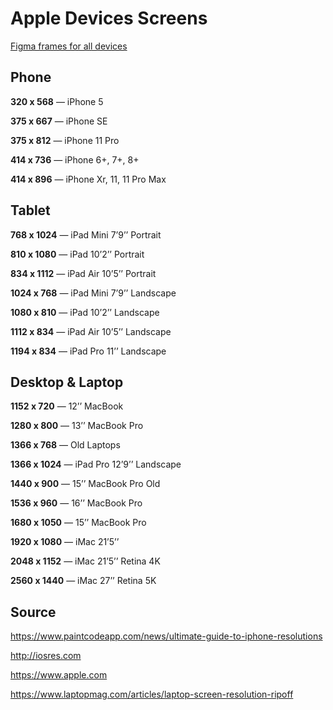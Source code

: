 # Apple Devices Screens
[Figma frames for all devices](http://bit.ly/AppleDeviceScreenResolutions)

## Phone
**320 x 568** — iPhone 5

**375 x 667** — iPhone SE

**375 x 812** — iPhone 11 Pro

**414 x 736** — iPhone 6+, 7+, 8+

**414 x 896** — iPhone Xr, 11, 11 Pro Max

## Tablet
**768 x 1024** — iPad Mini 7’9’’ Portrait

**810 x 1080** — iPad 10’2’’ Portrait

**834 x 1112** — iPad Air 10’5’’ Portrait

**1024 x 768** — iPad Mini 7’9’’ Landscape

**1080 x 810** — iPad 10’2’’ Landscape

**1112 x 834** — iPad Air 10’5’’ Landscape

**1194 x 834** — iPad Pro 11’’ Landscape

## Desktop & Laptop
**1152 x 720** — 12’’ MacBook

**1280 x 800** — 13’’ MacBook Pro

**1366 x 768** — Old Laptops

**1366 x 1024** — iPad Pro 12’9’’ Landscape

**1440 x 900** — 15’’ MacBook Pro Old

**1536 x 960** — 16’’ MacBook Pro

**1680 x 1050** — 15’’ MacBook Pro

**1920 x 1080** — iMac 21’5’’

**2048 x 1152** — iMac 21’5’’ Retina 4K

**2560 x 1440** — iMac 27’’ Retina 5K

## Source
https://www.paintcodeapp.com/news/ultimate-guide-to-iphone-resolutions

http://iosres.com

https://www.apple.com

https://www.laptopmag.com/articles/laptop-screen-resolution-ripoff
